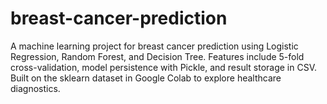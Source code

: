 # breast-cancer-prediction
A machine learning project for breast cancer prediction using Logistic Regression, Random Forest, and Decision Tree. Features include 5-fold cross-validation, model persistence with Pickle, and result storage in CSV. Built on the sklearn dataset in Google Colab to explore healthcare diagnostics.

